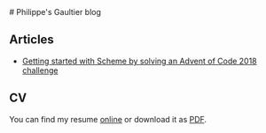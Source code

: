 <link rel="stylesheet" type="text/css" href="main.css">
# Philippe's Gaultier blog

## Articles

- [Getting started with Scheme by solving an Advent of Code 2018 challenge](https://gaultier.github.io/blog/advent_of_code_2018_5)

## CV

You can find my resume [online](https://gaultier.github.io/resume/resume)
or download it as [PDF](https://github.com/gaultier/resume/blob/master/Philippe_Gaultier_resume_en.pdf).
